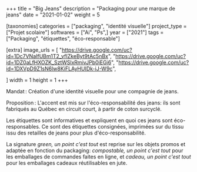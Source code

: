 +++
title = "Big Jeans"
description = "Packaging pour une marque de jeans"
date = "2021-01-02"
weight = 5

[taxonomies]
categories = ["packaging", "identité visuelle"]
project_type = ["Projet scolaire"]
softwares = ["Ai", "Ps",]
year = ["2021"]
tags = ["Packaging", "étiquettes", "éco-responsable"]

[extra]
image_urls = [
    "https://drive.google.com/uc?id=1Dc7VNaIfUBm1T2_vfIZkeByt9tAc5nBx",
    "https://drive.google.com/uc?id=1DZ0aLfHXOZK_SztWSlxRmivJPb0iEGi6",
    "https://drive.google.com/uc?id=1DXVpD9Z1sN6lw8KiFLAyHUIDk-iJ-W9c",



]
width = 1
height = 1
+++

Mandat : Création d'une identité visuelle pour une compagnie de jeans.

Proposition : L'accent est mis sur l'éco-responsabilité des jeans: ils sont fabriqués au Québec en circuit court, à partir de coton surcyclé.

Les étiquettes sont informatives et expliquent en quoi ces jeans sont éco-responsables.
Ce sont des étiquettes consignées, imprimées sur du tissu issu des retailles de jeans pour plus d'éco-responsabilité.

La signature *green, un point c'est tout* est reprise sur les objets promos et adaptée en fonction du packaging: *compostable, un point c'est tout* pour les emballages de commandes faites en ligne, et *cadeau, un point c'est tout* pour les emballages cadeaux réutilisables en jute.